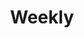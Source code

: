 ---
title: Weekly
description: A weekly summary
image:

# Badge style
style:
    background: "#2a9d8f"
    color: "#fff"
---